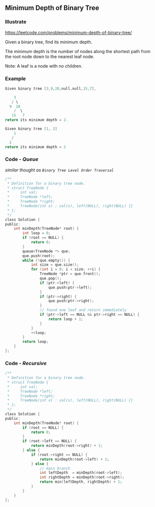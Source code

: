 ## Minimum Depth of Binary Tree
### Illustrate
<https://leetcode.com/problems/minimum-depth-of-binary-tree/>

Given a binary tree, find its minimum depth.

The minimum depth is the number of nodes along the shortest path from the root node down to the nearest leaf node.

Note: A leaf is a node with no children.

### Example
```c
Given binary tree [3,9,20,null,null,15,7],

    3
   / \
  9  20
    /  \
   15   7
return its minimum depth = 2.

Given binary tree [1, 2]
    1
   /
  2
return its minimum depth = 2
```

### Code - _Queue_

_similar thought as `Binary Tree Level Order Traversal`_

```c
/**
 * Definition for a binary tree node.
 * struct TreeNode {
 *     int val;
 *     TreeNode *left;
 *     TreeNode *right;
 *     TreeNode(int x) : val(x), left(NULL), right(NULL) {}
 * };
 */
class Solution {
public:
    int minDepth(TreeNode* root) {
        int loop = 0;
        if (root == NULL) {
            return 0;
        }
        queue<TreeNode *> que;
        que.push(root);
        while (!que.empty()) {
            int size = que.size();
            for (int i = 0; i < size; ++i) {
                TreeNode *ptr = que.front();
                que.pop();
                if (ptr->left) {
                    que.push(ptr->left);
                }
                if (ptr->right) {
                    que.push(ptr->right);
                }
                // found one leaf and return immediately
                if (ptr->left == NULL && ptr->right == NULL) {
                    return loop + 1;
                }
            }
            ++loop;
        }
        return loop;
    }
};
```

### Code - _Recursive_
```c
/**
 * Definition for a binary tree node.
 * struct TreeNode {
 *     int val;
 *     TreeNode *left;
 *     TreeNode *right;
 *     TreeNode(int x) : val(x), left(NULL), right(NULL) {}
 * };
 */
class Solution {
public:
    int minDepth(TreeNode* root) {
        if (root == NULL) {
            return 0;
        }
        if (root->left == NULL) {
            return minDepth(root->right) + 1;
        } else {
            if (root->right == NULL) {
                return minDepth(root->left) + 1;
            } else {
                // main branch
                int leftDepth  = minDepth(root->left);
                int rightDepth = minDepth(root->right);
                return min(leftDepth, rightDepth) + 1;
            }
        }
    }
};
```
